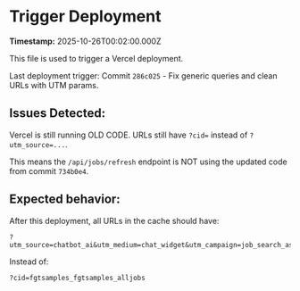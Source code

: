 # Trigger Deployment

**Timestamp:** 2025-10-26T00:02:00.000Z

This file is used to trigger a Vercel deployment.

Last deployment trigger: Commit `286c025` - Fix generic queries and clean URLs with UTM params.

## Issues Detected:

Vercel is still running OLD CODE. URLs still have `?cid=` instead of `?utm_source=...`.

This means the `/api/jobs/refresh` endpoint is NOT using the updated code from commit `734b0e4`.

## Expected behavior:

After this deployment, all URLs in the cache should have:
```
?utm_source=chatbot_ai&utm_medium=chat_widget&utm_campaign=job_search_assistant
```

Instead of:
```
?cid=fgtsamples_fgtsamples_alljobs
```

